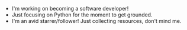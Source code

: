 - I'm working on becoming a software developer!
- Just focusing on Python for the moment to get grounded.
- I'm an avid starrer/follower! Just collecting resources, don't mind me.
